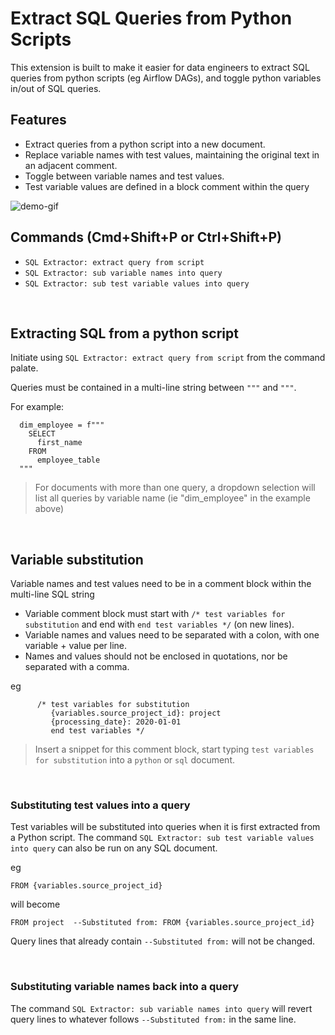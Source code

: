 # Extract SQL Queries from Python Scripts

This extension is built to make it easier for data engineers to extract SQL queries from python scripts (eg Airflow DAGs), and toggle python variables in/out of SQL queries.


## Features

* Extract queries from a python script into a new document. 
* Replace variable names with test values, maintaining the original text in an adjacent comment.
* Toggle between variable names and test values.
* Test variable values are defined in a block comment within the query


![demo-gif](images/extract-query.gif)

## Commands (Cmd+Shift+P or Ctrl+Shift+P)

* `SQL Extractor: extract query from script`
* `SQL Extractor: sub variable names into query`
* `SQL Extractor: sub test variable values into query`

<br/>

## Extracting SQL from a python script
Initiate using `SQL Extractor: extract query from script` from the command palate.

Queries must be contained in a multi-line string between `"""` and `"""`.

For example:
```
  dim_employee = f"""
    SELECT
      first_name
    FROM
      employee_table
  """
 ```

> For documents with more than one query, a dropdown selection will list all queries by variable name (ie "dim_employee" in the example above)

<br/>

## Variable substitution

Variable names and test values need to be in a comment block within the multi-line SQL string

* Variable comment block must start with `/* test variables for substitution` and end with `end test variables */` (on new lines).
* Variable names and values need to be separated with a colon, with one variable + value per line.
* Names and values should not be enclosed in quotations, nor be separated with a comma.

eg
```
      /* test variables for substitution
         {variables.source_project_id}: project
         {processing_date}: 2020-01-01
         end test variables */
 ```

> Insert a snippet for this comment block, start typing `test variables for substitution` into a `python` or `sql` document.

<br/>

### Substituting test values into a query

Test variables will be substituted into queries when it is first extracted from a Python script. The command `SQL Extractor: sub test variable values into query` can also be run on any SQL document.

eg
```
FROM {variables.source_project_id}
```
will become
```
FROM project  --Substituted from: FROM {variables.source_project_id}
```

Query lines that already contain `--Substituted from:` will not be changed.

<br/>

### Substituting variable names back into a query

The command `SQL Extractor: sub variable names into query` will revert query lines to whatever follows `--Substituted from:` in the same line.
